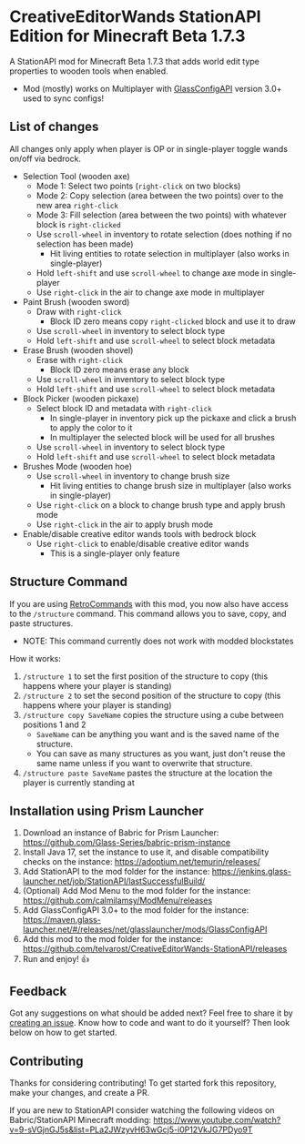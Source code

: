 # CreativeEditorWands StationAPI Edition for Minecraft Beta 1.7.3

A StationAPI mod for Minecraft Beta 1.7.3 that adds world edit type properties to wooden tools when enabled.
* Mod (mostly) works on Multiplayer with [GlassConfigAPI](https://modrinth.com/mod/glass-config-api) version 3.0+ used to sync configs!

## List of changes

All changes only apply when player is OP or in single-player toggle wands on/off via bedrock.

* Selection Tool (wooden axe)
  * Mode 1: Select two points (`right-click` on two blocks)
  * Mode 2: Copy selection (area between the two points) over to the new area `right-click`
  * Mode 3: Fill selection (area between the two points) with whatever block is `right-clicked`
  * Use `scroll-wheel` in inventory to rotate selection (does nothing if no selection has been made)
    * Hit living entities to rotate selection in multiplayer (also works in single-player)
  * Hold `left-shift` and use `scroll-wheel` to change axe mode in single-player
  * Use `right-click` in the air to change axe mode in multiplayer
* Paint Brush (wooden sword)
  * Draw with `right-click`
    * Block ID zero means copy `right-clicked` block and use it to draw
  * Use `scroll-wheel` in inventory to select block type
  * Hold `left-shift` and use `scroll-wheel` to select block metadata
* Erase Brush (wooden shovel)
  * Erase with `right-click`
    * Block ID zero means erase any block
  * Use `scroll-wheel` in inventory to select block type
  * Hold `left-shift` and use `scroll-wheel` to select block metadata
* Block Picker (wooden pickaxe)
  * Select block ID and metadata with `right-click`
    * In single-player in inventory pick up the pickaxe and click a brush to apply the color to it
    * In multiplayer the selected block will be used for all brushes
  * Use `scroll-wheel` in inventory to select block type
  * Hold `left-shift` and use `scroll-wheel` to select block metadata
* Brushes Mode (wooden hoe)
  * Use `scroll-wheel` in inventory to change brush size
    * Hit living entities to change brush size in multiplayer (also works in single-player)
  * Use `right-click` on a block to change brush type and apply brush mode
  * Use `right-click` in the air to apply brush mode
* Enable/disable creative editor wands tools with bedrock block
  * Use `right-click` to enable/disable creative editor wands
    * This is a single-player only feature

## Structure Command

If you are using [RetroCommands](https://modrinth.com/mod/retrocommands) with this mod, you now also have access to the `/structure` command.
This command allows you to save, copy, and paste structures.
* NOTE: This command currently does not work with modded blockstates

How it works:
1. `/structure 1` to set the first position of the structure to copy (this happens where your player is standing)
2. `/structure 2` to set the second position of the structure to copy (this happens where your player is standing)
3. `/structure copy SaveName` copies the structure using a cube between positions 1 and 2
   - `SaveName` can be anything you want and is the saved name of the structure.
   - You can save as many structures as you want, just don't reuse the same name unless if you want to overwrite that structure.
4. `/structure paste SaveName` pastes the structure at the location the player is currently standing at

## Installation using Prism Launcher

1. Download an instance of Babric for Prism Launcher: https://github.com/Glass-Series/babric-prism-instance
2. Install Java 17, set the instance to use it, and disable compatibility checks on the instance: https://adoptium.net/temurin/releases/
3. Add StationAPI to the mod folder for the instance: https://jenkins.glass-launcher.net/job/StationAPI/lastSuccessfulBuild/
4. (Optional) Add Mod Menu to the mod folder for the instance: https://github.com/calmilamsy/ModMenu/releases
5. Add GlassConfigAPI 3.0+ to the mod folder for the instance: https://maven.glass-launcher.net/#/releases/net/glasslauncher/mods/GlassConfigAPI
6. Add this mod to the mod folder for the instance: https://github.com/telvarost/CreativeEditorWands-StationAPI/releases
7. Run and enjoy! 👍

## Feedback

Got any suggestions on what should be added next? Feel free to share it by [creating an issue](https://github.com/telvarost/CreativeEditorWands-StationAPI/issues/new). Know how to code and want to do it yourself? Then look below on how to get started.

## Contributing

Thanks for considering contributing! To get started fork this repository, make your changes, and create a PR.

If you are new to StationAPI consider watching the following videos on Babric/StationAPI Minecraft modding: https://www.youtube.com/watch?v=9-sVGjnGJ5s&list=PLa2JWzyvH63wGcj5-i0P12VkJG7PDyo9T
